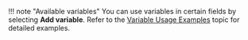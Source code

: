!!! note "Available variables"
    You can use variables in certain fields by selecting **Add variable**. Refer to the [Variable Usage Examples](/thehive/user-guides/organization/configure-organization/manage-notifications/variable-usage-examples/) topic for detailed examples.